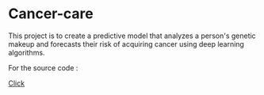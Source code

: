 # Cancer-care

This project is to create a predictive model that analyzes a person's genetic makeup and forecasts their risk of acquiring cancer using deep learning algorithms.

For the source code : 

<a href="https://www.leetcode.com/abhishekesap" target="blank"> Click </a>
